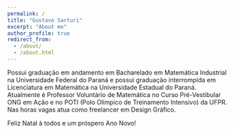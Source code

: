 ```yaml
---
permalink: /
title: "Gustavo Sarturi"
excerpt: "About me"
author_profile: true
redirect_from: 
  - /about/
  - /about.html
---
```

Possui graduação em andamento em Bacharelado em Matemática Industrial na Universidade Federal do Paraná e possui graduação interrompida em Licenciatura em Matemática na Universidade Estadual do Paraná. Atualmente é Professor Voluntário de Matemática no Curso Pré-Vestibular ONG em Ação e no POTI (Polo Olímpico de Treinamento Intensivo) da UFPR. Nas horas vagas atua como freelancer em Design Gráfico.

Feliz Natal à todos e um próspero Ano Novo!
